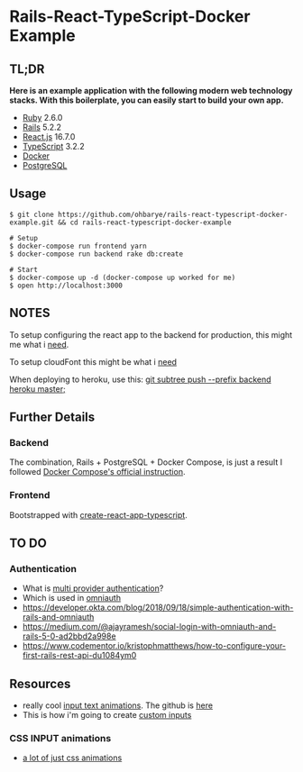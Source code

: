 # Rails-React-TypeScript-Docker Example

## TL;DR

**Here is an example application with the following modern web technology stacks. With this boilerplate, you can easily start to build your own app.**

- [Ruby](https://www.ruby-lang.org/en/) 2.6.0
- [Rails](https://rubyonrails.org/) 5.2.2
- [React.js](https://reactjs.org/) 16.7.0
- [TypeScript](https://www.typescriptlang.org/) 3.2.2
- [Docker](https://docs.docker.com/)
- [PostgreSQL](https://www.postgresql.org/)

## Usage

```shell
$ git clone https://github.com/ohbarye/rails-react-typescript-docker-example.git && cd rails-react-typescript-docker-example

# Setup
$ docker-compose run frontend yarn
$ docker-compose run backend rake db:create

# Start
$ docker-compose up -d (docker-compose up worked for me)
$ open http://localhost:3000

```
## NOTES

To setup configuring the react app to the backend for production, this might me what i [need](https://github.com/tylergaugler16/rails-react-typescript-docker-example/tree/master/frontend#advanced-configuration).

To setup cloudFont this might be what i [need](https://medium.com/@omgwtfmarc/deploying-create-react-app-to-s3-or-cloudfront-48dae4ce0af)

When deploying to heroku, use this: [git subtree push --prefix backend heroku master;](https://coderwall.com/p/ssxp5q/heroku-deployment-without-the-app-being-at-the-repo-root-in-a-subfolder)


## Further Details

### Backend

The combination, Rails + PostgreSQL + Docker Compose, is just a result I followed [Docker Compose's official instruction](https://docs.docker.com/compose/rails/).

### Frontend

Bootstrapped with [create-react-app-typescript](https://github.com/wmonk/create-react-app-typescript).


## TO DO
### Authentication
* What is [multi provider authentication](https://stackoverflow.com/questions/46261290/multi-provider-authentication-layman-terms)?
* Which is used in [omniauth](https://github.com/omniauth/omniauth)
* https://developer.okta.com/blog/2018/09/18/simple-authentication-with-rails-and-omniauth
* https://medium.com/@ajayramesh/social-login-with-omniauth-and-rails-5-0-ad2bbd2a998e
* https://www.codementor.io/kristophmatthews/how-to-configure-your-first-rails-rest-api-du1084ym0

## Resources
* really cool [input text animations](https://tympanus.net/Development/TextInputEffects/). The github is [here](https://github.com/codrops/TextInputEffects)
* This is how i'm going to create [custom inputs](https://jaredpalmer.com/formik/docs/api/field)


### CSS INPUT animations
* [a lot of just css animations](https://freefrontend.com/css-input-text/)
